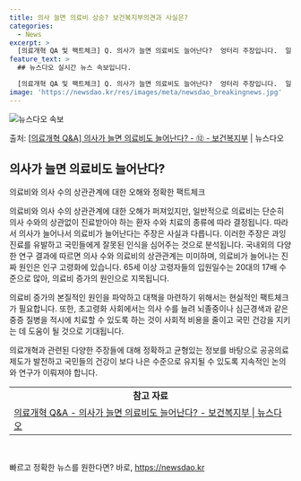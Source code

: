```yaml
---
title: 의사 늘면 의료비 상승? 보건복지부의견과 사실은?
categories:
  - News
excerpt: >
  [의료개혁 QA 및 팩트체크] Q. 의사가 늘면 의료비도 늘어난다?  엉터리 주장입니다.  일반적으로 의료비…
feature_text: >
  ## 뉴스다오 실시간 뉴스 속보입니다.

  [의료개혁 QA 및 팩트체크] Q. 의사가 늘면 의료비도 늘어난다?  엉터리 주장입니다.  일반적으로 의료비…
image: 'https://newsdao.kr/res/images/meta/newsdao_breakingnews.jpg'
---
```


![뉴스다오 속보](https://newsdao.kr/res/images/meta/newsdao_breakingnews.jpg)

<p>출처: <a href="https://newsdao.kr/3449" rel="dofollow">[의료개혁 Q&A] 의사가 늘면 의료비도 늘어난다? - ⑫ - 보건복지부</a> | 뉴스다오</p>

<h2 data-ke-size="size26">의사가 늘면 의료비도 늘어난다?</h2>
<p data-ke-size="size16">의료비와 의사 수의 상관관계에 대한 오해와 정확한 팩트체크</p>

의료비와 의사 수의 상관관계에 대한 오해가 퍼져있지만, 일반적으로 의료비는 단순히 의사 수와의 상관없이 진료받아야 하는 환자 수와 치료의 종류에 따라 결정됩니다. 따라서 의사가 늘어나서 의료비가 늘어난다는 주장은 사실과 다릅니다. 이러한 주장은 과잉진료를 유발하고 국민들에게 잘못된 인식을 심어주는 것으로 분석됩니다. 국내외의 다양한 연구 결과에 따르면 의사 수와 의료비의 상관관계는 미미하며, 의료비가 늘어나는 진짜 원인은 인구 고령화에 있습니다. 65세 이상 고령자들의 입원일수는 20대의 17배 수준으로 많아, 의료비 증가의 원인으로 지목됩니다. 

의료비 증가의 본질적인 원인을 파악하고 대책을 마련하기 위해서는 현실적인 팩트체크가 필요합니다. 또한, 초고령화 사회에서는 의사 수를 늘려 뇌졸중이나 심근경색과 같은 중증 질병을 적시에 치료할 수 있도록 하는 것이 사회적 비용을 줄이고 국민 건강을 지키는 데 도움이 될 것으로 기대됩니다. 

의료개혁과 관련된 다양한 주장들에 대해 정확하고 균형있는 정보를 바탕으로 공공의료제도가 발전하고 국민들의 건강이 보다 나은 수준으로 유지될 수 있도록 지속적인 논의와 연구가 이뤄져야 합니다.

<table>
  <tr>
    <td style="text-align: center; height: 17px;"><b>참고 자료</b></td>
  </tr>
  <tr>
    <td><a href="https://newsdao.kr/3449">의료개혁 Q&A - 의사가 늘면 의료비도 늘어난다? - 보건복지부 | 뉴스다오</a></td>
  </tr>
</table>
<p data-ke-size="size16">&nbsp;</p> 

빠르고 정확한 뉴스를 원한다면? 바로, <a href="https://newsdao.kr" rel="dofollow">https://newsdao.kr</a>


